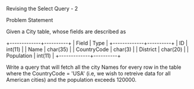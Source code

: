Revising the Select Query - 2

Problem Statement

Given a City table, whose fields are described as

+-------------+----------+
| Field       | Type     |
+-------------+----------+
| ID          | int(11)  |
| Name        | char(35) |
| CountryCode | char(3)  |
| District    | char(20) |
| Population  | int(11)  |
+-------------+----------+

Write a query that will fetch all the city Names for every row in the table where the CountryCode = 'USA' (i.e, we wish to retreive data for all American cities) and the population exceeds 120000.
